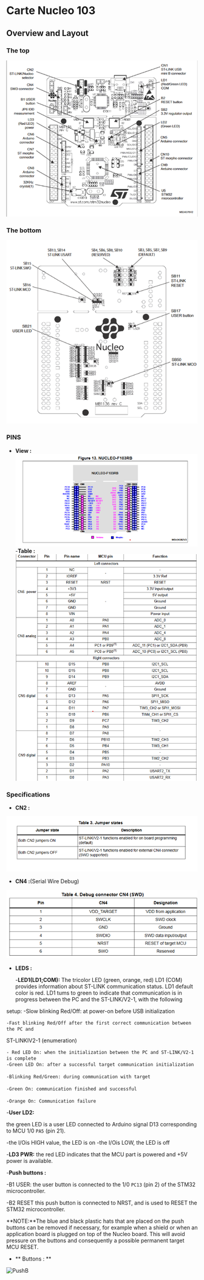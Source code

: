# Carte Nucleo 103
## Overview and Layout
### The top 
![layout](./layout.png)
### The bottom 
![layout](./layout_bottom.png)
### PINS 
- **View :** 
![pins](./pins.png)
-**Table :**
![tab](./tab.png)
### Specifications
- **CN2 :** 

![layout](./CN2_.png)
- **CN4 :**(Serial Wire Debug)

![CN4](./CN4.png)

- **LEDS :** 

  -**LED1(LD1;COM):**
The tricolor LED (green, orange, red) LD1 (COM) provides information about ST-LINK
communication status. LD1 default color is red. LD1 tums to green to indicate that
communication is in progress between the PC and the ST-LINK/V2-1, with the following

setup:
    -Slow blinking Red/Off: at power-on before USB initialization

    -Fast blinking Red/Off after the first correct communication between the PC and
ST-LINKIV2-1 (enumeration)

    - Red LED On: when the initialization between the PC and ST-LINK/V2-1 is complete
    -Green LED On: after a successful target communication initialization

    -Blinking Red/Green: during communication with target

    -Green On: communication finished and successful

    -Orange On: Communication failure

  -**User LD2:**

the green LED is a user LED connected to Arduino signal D13 corresponding to
MCU 1/0 `PA5` (pin 21).

  -the l/Ois HIGH value, the LED is on
  -the l/Ois LOW, the LED is off

  -**LD3 PWR:** the red LED indicates that the MCU part is powered and +5V power is available.

-**Push buttons :**

  -B1 USER: the user button is connected to the 1/0 `PC13` (pin 2) of the STM32
microcontroller.

  -B2 RESET this push button is connected to NRST, and is used to RESET the STM32
microcontroller.

**NOTE:**The blue and black plastic hats that are placed on the push buttons can be removed if
necessary, for example when a shield or when an application board is plugged on top of the
Nucleo board. This will avoid pressure on the buttons and consequently a possible
permanent target MCU RESET.

- ** Buttons : **

![PushB](./Button.png)

